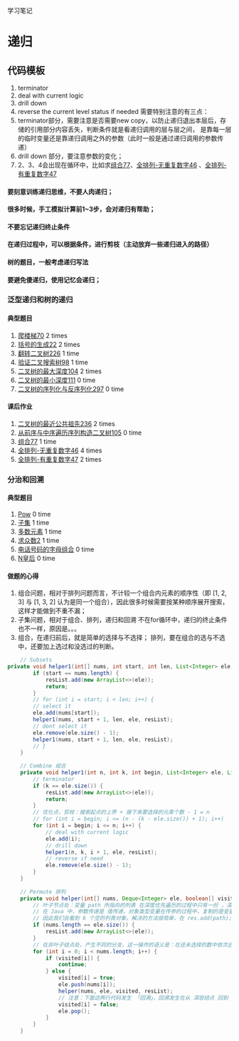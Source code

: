 学习笔记

# 递归
## 代码模板
1. terminator
2. deal with current logic
3. drill down
4. reverse the current level status if needed
需要特别注意的有三点：
1. terminator部分，需要注意是否需要new copy，以防止递归退出本层后，存储的引用部分内容丢失，判断条件就是看递归调用的层与层之间，
是靠每一层的临时变量还是靠递归调用之外的参数（此时一般是通过递归调用的参数传递）
2. drill down 部分，要注意参数的变化；
3. 2、3、4会出现在循环中，比如求[组合77](https://leetcode-cn.com/problems/combinations/)、[全排列-无重复数字46](https://leetcode-cn.com/problems/permutations/) 、[全排列-有重复数字47](https://leetcode-cn.com/problems/permutations-ii/)

#### 要刻意训练递归思维，不要人肉递归；
#### 很多时候，手工模拟计算前1~3步，会对递归有帮助；
#### 不要忘记递归终止条件
#### 在递归过程中，可以根据条件，进行剪枝（主动放弃一些递归进入的路径）
#### 树的题目，一般考虑递归写法
#### 要避免傻递归，使用记忆会递归；

### 泛型递归和树的递归
#### 典型题目
1. [爬楼梯70](https://leetcode-cn.com/problems/climbing-stairs/)  2 times
2. [括号的生成22](https://leetcode-cn.com/problems/generate-parentheses/) 2 times 
3. [翻转二叉树226](https://leetcode-cn.com/problems/invert-binary-tree/description/) 1 time
4. [验证二叉搜索树98](https://leetcode-cn.com/problems/validate-binary-search-tree/)  1 time
5. [二叉树的最大深度104](https://leetcode-cn.com/problems/maximum-depth-of-binary-tree/) 2 times
6. [二叉树的最小深度111](https://leetcode-cn.com/problems/minimum-depth-of-binary-tree/) 0 time
7. [二叉树的序列化与反序列化297](https://leetcode-cn.com/problems/serialize-and-deserialize-binary-tree/) 0 time

#### 课后作业
1. [二叉树的最近公共祖先236](https://leetcode-cn.com/problems/lowest-common-ancestor-of-a-binary-tree/) 2 times
2. [从前序与中序遍历序列构造二叉树105](https://leetcode-cn.com/problems/construct-binary-tree-from-preorder-and-inorder-traversal/) 0 time
3. [组合77](https://leetcode-cn.com/problems/combinations/) 1 time
4. [全排列-无重复数字46](https://leetcode-cn.com/problems/permutations/) 4 times
5. [全排列-有重复数字47](https://leetcode-cn.com/problems/permutations-ii/) 2 times

### 分治和回溯
#### 典型题目
1. [Pow](https://leetcode-cn.com/problems/powx-n/) 0 time
2. [子集](https://leetcode-cn.com/problems/subsets/) 1 time
3. [多数元素](https://leetcode-cn.com/problems/majority-element/description/) 1 time
4. [求众数2](https://leetcode-cn.com/problems/majority-element-ii/) 1 time
5. [电话号码的字母组合](https://leetcode-cn.com/problems/letter-combinations-of-a-phone-number/) 0 time
6. [N皇后](https://leetcode-cn.com/problems/n-queens/) 0 time

#### 做题的心得
1. 组合问题，相对于排列问题而言，不计较一个组合内元素的顺序性（即 [1, 2, 3] 与 [1, 3, 2] 认为是同一个组合），因此很多时候需要按某种顺序展开搜索，这样才能做到不重不漏；
2. 子集问题，相对于组合、排列，递归和回溯 不在for循环中，递归的终止条件也不一样，原因是。。。
3. 组合，在递归前后，就是简单的选择与不选择； 排列，要在组合的选与不选中，还要加上选过和没选过的判断。
```java
    // Subsets
private void helper1(int[] nums, int start, int len, List<Integer> ele, List<List<Integer>> resList) {
        if (start == nums.length) {
            resList.add(new ArrayList<>(ele));
            return;
        }
        // for (int i = start; i < len; i++) {
        // select it
        ele.add(nums[start]);
        helper1(nums, start + 1, len, ele, resList);
        // dont select it
        ele.remove(ele.size() - 1);
        helper1(nums, start + 1, len, ele, resList);
        // }
    }
	
	// Combine 组合
	private void helper1(int n, int k, int begin, List<Integer> ele, List<List<Integer>> resList) {
        // terminator
        if (k == ele.size()) {
            resList.add(new ArrayList<>(ele));
            return;
        }
        // 优化点，剪枝：搜索起点的上界 + 接下来要选择的元素个数 - 1 = n
        // for (int i = begin; i <= (n - (k - ele.size()) + 1); i++)
        for (int i = begin; i <= n; i++) {
            // deal with current logic
            ele.add(i);
            // drill down
            helper1(n, k, i + 1, ele, resList);
            // reverse if need
            ele.remove(ele.size() - 1);
        }
    }
	
	// Permute 排列 
	private void helper(int[] nums, Deque<Integer> ele, boolean[] visited, List<List<Integer>> resList) {
        // 叶子节点处：变量 path 所指向的列表 在深度优先遍历的过程中只有一份 ，深度优先遍历完成以后，回到了根结点，成为空列表。
        // 在 Java 中，参数传递是 值传递，对象类型变量在传参的过程中，复制的是变量的地址。这些地址被添加到 res 变量，但实际上指向的是同一块内存地址，
        // 因此我们会看到 6 个空的列表对象。解决的方法很简单，在 res.add(path); 这里做一次拷贝即可。
        if (nums.length == ele.size()) {
            resList.add(new ArrayList<>(ele));
        }
        // 在非叶子结点处，产生不同的分支，这一操作的语义是：在还未选择的数中依次选择一个元素作为下一个位置的元素，这显然得通过一个循环实现。
        for (int i = 0; i < nums.length; i++) {
            if (visited[i]) {
                continue;
            } else {
                visited[i] = true;
                ele.push(nums[i]);
                helper(nums, ele, visited, resList);
                // 注意：下面这两行代码发生 「回溯」，回溯发生在从 深层结点 回到 浅层结点 的过程，代码在形式上和递归之前是对称的
                visited[i] = false;
                ele.pop();
            }
        }
    }
```


